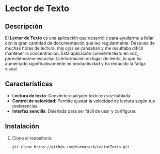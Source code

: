 # Lector de Texto

## Descripción

El **Lector de Texto** es una aplicación que desarrollé para ayudarme a lidiar con la gran cantidad de documentación que leo regularmente. Después de muchas horas de lectura, mis ojos se cansaban y me resultaba difícil mantener la concentración. Esta aplicación convierte texto en voz, permitiéndome escuchar la información en lugar de leerla, lo que ha aumentado significativamente mi productividad y ha reducido la fatiga visual.

## Características

- **Lectura de texto**: Convierte cualquier texto en voz hablada.
- **Control de velocidad**: Permite ajustar la velocidad de lectura según tus preferencias.
- **Interfaz sencilla**: Diseñada para ser fácil de usar y configurar.

## Instalación

1. Clona el repositorio:
   ```bash
   git clone https://github.com/Karmatack/LectorTexto.git
